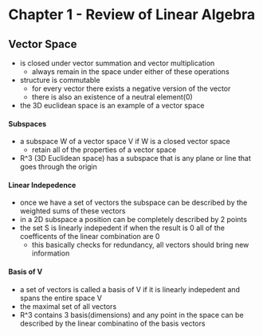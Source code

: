 # Chapter 1 - Review of Linear Algebra

## Vector Space 
- is closed under vector summation and vector multiplication
	- always remain in the space under either of these operations
- structure is commutable 
	- for every vector there exists a negative version of the vector 
	- there is also an existence of a neutral element(0)
- the 3D euclidean space is an example of a vector space

#### Subspaces 
- a subspace W of a vector space V if W is a closed vector space 
	- retain all of the properties of a vector space
- R^3 (3D Euclidean space) has a subspace that is any plane or line that goes through the origin 

#### Linear Indepedence
- once we have a set of vectors the subspace can be described by the weighted sums of these vectors 
- in a 2D subspace a position can be completely described by 2 points 
- the set S is linearly indepedent if when the result is 0 all of the coefficents of the linear combination are 0 
	- this basically checks for redundancy, all vectors should bring new information

#### Basis of V 
- a set of vectors is called a basis of V if it is linearly indepedent and spans the entire space V
- the maximal set of all vectors
- R^3 contains 3 basis(dimensions) and any point in the space can be described by the linear combinatino of the basis vectors



